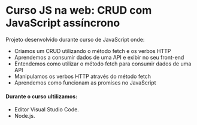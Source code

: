 # Curso JS na web: CRUD com JavaScript assíncrono

Projeto desenvolvido durante curso de JavaScript onde:

-   Criamos um CRUD utilizando o método fetch e os verbos HTTP
-   Aprendemos a consumir dados de uma API e exibir no seu front-end
-   Entendemos como utilizar o método fetch para consumir dados de uma API
-   Manipulamos os verbos HTTP através do método fetch
-   Aprendemos como funcionam as promises no JavaScript

#### Durante o curso ultilizamos:

- Editor Visual Studio Code.
- Node.js.
